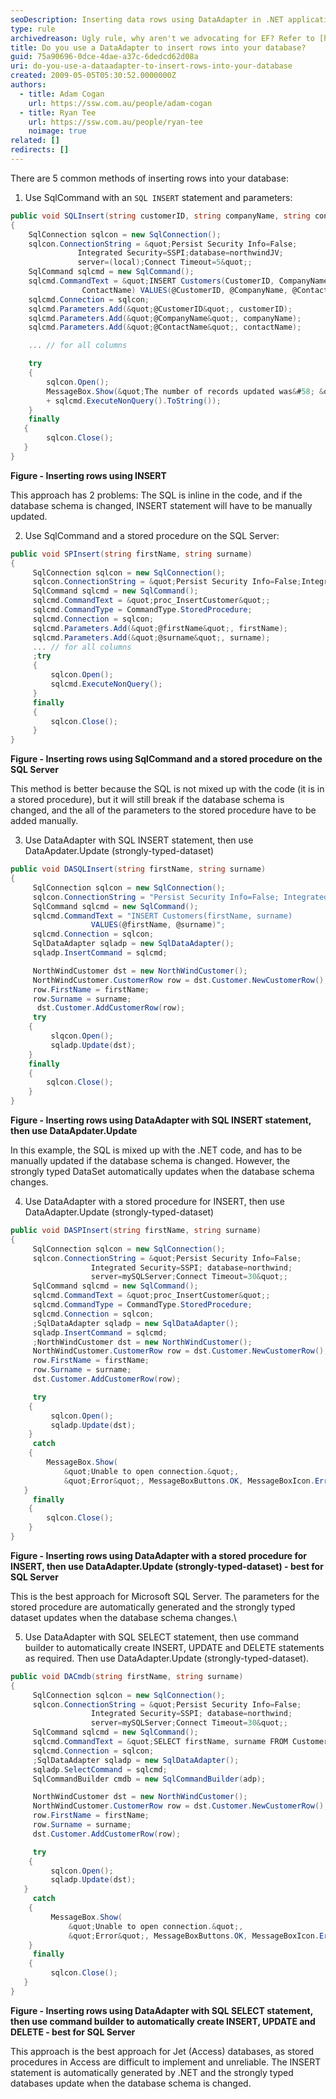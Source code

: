 ```yaml
---
seoDescription: Inserting data rows using DataAdapter in .NET applications with SQL Server, Access, or other databases.
type: rule
archivedreason: Ugly rule, why aren't we advocating for EF? Refer to [https://www.ssw.com.au/rules/why-to-use-entity-framework](/rules/why-to-use-entity-framework)
title: Do you use a DataAdapter to insert rows into your database?
guid: 75a90696-0dce-4dae-a37c-6dedcd62d08a
uri: do-you-use-a-dataadapter-to-insert-rows-into-your-database
created: 2009-05-05T05:30:52.0000000Z
authors:
  - title: Adam Cogan
    url: https://ssw.com.au/people/adam-cogan
  - title: Ryan Tee
    url: https://ssw.com.au/people/ryan-tee
    noimage: true
related: []
redirects: []
---
```


There are 5 common methods of inserting rows into your database:

<!--endintro-->

1. Use SqlCommand with an `SQL INSERT` statement and parameters:

```cs
public void SQLInsert(string customerID, string companyName, string contactName)
{
    SqlConnection sqlcon = new SqlConnection();
    sqlcon.ConnectionString = &quot;Persist Security Info=False;
               Integrated Security=SSPI;database=northwindJV;
               server=(local);Connect Timeout=5&quot;;
    SqlCommand sqlcmd = new SqlCommand();
    sqlcmd.CommandText = &quot;INSERT Customers(CustomerID, CompanyName,
                ContactName) VALUES(@CustomerID, @CompanyName, @ContactName)&quot;;
    sqlcmd.Connection = sqlcon;
    sqlcmd.Parameters.Add(&quot;@CustomerID&quot;, customerID);
    sqlcmd.Parameters.Add(&quot;@CompanyName&quot;, companyName);
    sqlcmd.Parameters.Add(&quot;@ContactName&quot;, contactName);

    ... // for all columns

    try
    {
        sqlcon.Open();
        MessageBox.Show(&quot;The number of records updated was&#58; &quot;
        + sqlcmd.ExecuteNonQuery().ToString());
    }
    finally
   {
        sqlcon.Close();
   }
}
```

**Figure - Inserting rows using INSERT**

This approach has 2 problems: The SQL is inline in the code, and if the database schema is changed, INSERT statement will have to be manually updated.

2. Use SqlCommand and a stored procedure on the SQL Server:

```cs
public void SPInsert(string firstName, string surname)
{
     SqlConnection sqlcon = new SqlConnection();
     sqlcon.ConnectionString = &quot;Persist Security Info=False;Integrated Security=SSPI; database=northwind;server=mySQLServer;Connect Timeout=30&quot;;
     SqlCommand sqlcmd = new SqlCommand();
     sqlcmd.CommandText = &quot;proc_InsertCustomer&quot;;
     sqlcmd.CommandType = CommandType.StoredProcedure;
     sqlcmd.Connection = sqlcon;
     sqlcmd.Parameters.Add(&quot;@firstName&quot;, firstName);
     sqlcmd.Parameters.Add(&quot;@surname&quot;, surname);
     ... // for all columns
     ;try
     {
         sqlcon.Open();
         sqlcmd.ExecuteNonQuery();
     }
     finally
     {
         sqlcon.Close();
     }
}
```

**Figure - Inserting rows using SqlCommand and a stored procedure on the SQL Server**

This method is better because the SQL is not mixed up with the code (it is in a stored procedure), but it will still break if the database schema is changed, and the all of the parameters to the stored procedure have to be added manually.

3. Use DataAdapter with SQL INSERT statement, then use DataApdater.Update (strongly-typed-dataset)

```cs
public void DASQLInsert(string firstName, string surname)
{
     SqlConnection sqlcon = new SqlConnection();
     sqlcon.ConnectionString = "Persist Security Info=False; Integrated Security=SSPI; database=northwind; server=mySQLServer;Connect Timeout=30";
     SqlCommand sqlcmd = new SqlCommand();
     sqlcmd.CommandText = "INSERT Customers(firstName, surname)
                  VALUES(@firstName, @surname)";
     sqlcmd.Connection = sqlcon;
     SqlDataAdapter sqladp = new SqlDataAdapter();
     sqladp.InsertCommand = sqlcmd;

     NorthWindCustomer dst = new NorthWindCustomer();
     NorthWindCustomer.CustomerRow row = dst.Customer.NewCustomerRow();
     row.FirstName = firstName;
     row.Surname = surname;
      dst.Customer.AddCustomerRow(row);
     try
    {
         slqcon.Open();
         sqladp.Update(dst);
    }
    finally
    {
        sqlcon.Close();
    }
}
```

**Figure - Inserting rows using DataAdapter with SQL INSERT statement, then use DataApdater.Update**

In this example, the SQL is mixed up with the .NET code, and has to be manually updated if the database schema is changed. However, the strongly typed DataSet automatically updates when the database schema changes.

4. Use DataAdapter with a stored procedure for INSERT, then use DataAdapter.Update (strongly-typed-dataset)

```cs
public void DASPInsert(string firstName, string surname)
{
     SqlConnection sqlcon = new SqlConnection();
     sqlcon.ConnectionString = &quot;Persist Security Info=False;
                  Integrated Security=SSPI; database=northwind;
                  server=mySQLServer;Connect Timeout=30&quot;;
     SqlCommand sqlcmd = new SqlCommand();
     sqlcmd.CommandText = &quot;proc_InsertCustomer&quot;;
     sqlcmd.CommandType = CommandType.StoredProcedure;
     sqlcmd.Connection = sqlcon;
     ;SqlDataAdapter sqladp = new SqlDataAdapter();
     sqladp.InsertCommand = sqlcmd;
     ;NorthWindCustomer dst = new NorthWindCustomer();
     NorthWindCustomer.CustomerRow row = dst.Customer.NewCustomerRow();
     row.FirstName = firstName;
     row.Surname = surname;
     dst.Customer.AddCustomerRow(row);

     try
    {
         sqlcon.Open();
         sqladp.Update(dst);
    }
     catch
    {
        MessageBox.Show(
            &quot;Unable to open connection.&quot;,
            &quot;Error&quot;, MessageBoxButtons.OK, MessageBoxIcon.Error);
   }
     finally
    {
        sqlcon.Close();
    }
}
```

**Figure - Inserting rows using DataAdapter with a stored procedure for INSERT, then use DataAdapter.Update (strongly-typed-dataset) - best for SQL Server**

This is the best approach for Microsoft SQL Server. The parameters for the stored procedure are automatically generated and the strongly typed dataset updates when the database schema changes.\

5. Use DataAdapter with SQL SELECT statement, then use command builder to automatically create INSERT, UPDATE and DELETE statements as required. Then use DataAdapter.Update (strongly-typed-dataset).

```cs
public void DACmdb(string firstName, string surname)
{
     SqlConnection sqlcon = new SqlConnection();
     sqlcon.ConnectionString = &quot;Persist Security Info=False;
                  Integrated Security=SSPI; database=northwind;
                  server=mySQLServer;Connect Timeout=30&quot;;
     SqlCommand sqlcmd = new SqlCommand();
     sqlcmd.CommandText = &quot;SELECT firstName, surname FROM Customers&quot;;
     sqlcmd.Connection = sqlcon;
     ;SqlDataAdapter sqladp = new SqlDataAdapter();
     sqladp.SelectCommand = sqlcmd;
     SqlCommandBuilder cmdb = new SqlCommandBuilder(adp);

     NorthWindCustomer dst = new NorthWindCustomer();
     NorthWindCustomer.CustomerRow row = dst.Customer.NewCustomerRow();
     row.FirstName = firstName;
     row.Surname = surname;
     dst.Customer.AddCustomerRow(row);

     try
    {
         sqlcon.Open();
         sqladp.Update(dst);
   }
     catch
    {
         MessageBox.Show(
             &quot;Unable to open connection.&quot;,
             &quot;Error&quot;, MessageBoxButtons.OK, MessageBoxIcon.Error);
    }
     finally
    {
         sqlcon.Close();
   }
}
```

**Figure - Inserting rows using DataAdapter with SQL SELECT statement, then use command builder to automatically create INSERT, UPDATE and DELETE - best for SQL Server**

This approach is the best approach for Jet (Access) databases, as stored procedures in Access are difficult to implement and unreliable. The INSERT statement is automatically generated by .NET and the strongly typed databases update when the database schema is changed.
